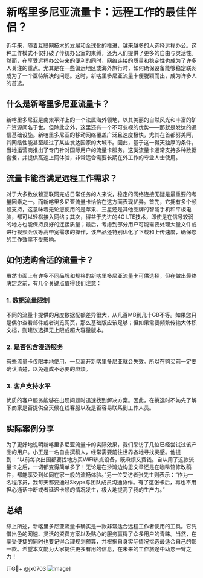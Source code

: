 # 新喀里多尼亚流量卡：远程工作的最佳伴侣？

近年来，随着互联网技术的发展和全球化的推进，越来越多的人选择远程办公。这种工作模式不仅打破了传统办公室的束缚，还为人们提供了更多的自由与灵活性。然而，在享受远程办公带来的便利的同时，网络连接的质量和稳定性也成为了许多人关注的重点。尤其是在一些偏远地区或海外旅行时，如何确保设备能够稳定联网成为了一个亟待解决的问题。这时，新喀里多尼亚流量卡便脱颖而出，成为许多人的首选。

## 什么是新喀里多尼亚流量卡？

新喀里多尼亚是南太平洋上的一个法属海外领地，以其美丽的自然风光和丰富的矿产资源闻名于世。但除此之外，这里还有一个不可忽视的优势——那就是发达的通信基础设施。新喀里多尼亚的移动网络覆盖广泛且速度极快，尤其在首都努美阿，其网络性能甚至超过了某些发达国家的大城市。因此，基于这一得天独厚的条件，当地运营商推出了专门针对国际用户的流量卡服务。这类流量卡通常支持多种数据套餐，并提供高速上网体验，非常适合需要长期在外工作的专业人士使用。

## 流量卡能否满足远程工作需求？

对于大多数依赖互联网完成日常任务的人来说，稳定的网络连接无疑是最重要的考量因素之一。而新喀里多尼亚流量卡恰恰在这方面表现优异。首先，它拥有多个频段支持，这意味着无论您使用的是苹果、三星还是其他品牌的智能手机和平板电脑，都可以轻松接入网络；其次，得益于先进的4G LTE技术，即使是在信号较弱的地方也能保持良好的连接质量；最后，考虑到部分用户可能需要处理大量文件或进行视频会议等高带宽需求的操作，该产品还特别优化了下载和上传速度，确保您的工作效率不受影响。

## 如何选购合适的流量卡？

虽然市面上有许多不同品牌和规格的新喀里多尼亚流量卡可供选择，但在做出最终决定之前，有几个关键点值得我们注意：

### 1. 数据流量限制
不同的流量卡提供的月度数据配额差异很大，从几百MB到几十GB不等。如果您只是偶尔查看邮件或者浏览网页，那么基础版应该足够；但如果需要频繁传输大体积文档，则建议选择无上限或超大容量版本。

### 2. 是否包含漫游服务
有些流量卡仅限本地使用，一旦离开新喀里多尼亚就会失效。所以在购买前一定要确认清楚，以免造成不必要的麻烦。

### 3. 客户支持水平
优质的客户服务能够在出现问题时迅速找到解决方案。因此，在挑选时不妨先了解下商家是否提供全天候在线客服以及是否容易联系到工作人员。

## 实际案例分享

为了更好地说明新喀里多尼亚流量卡的实际效果，我们采访了几位已经尝试过该产品的用户。小王是一名自由撰稿人，经常需要前往世界各地寻找灵感。他提到：“以前每次出国都要找地方买WiFi热点设备，既麻烦又费钱。自从用了这款流量卡之后，一切都变得简单多了！无论是在沙滩边构思文章还是在咖啡馆修改稿件，都能享受到如同在家一般的流畅体验。”另一位受访者张先生则表示：“作为一名程序员，我每天都要通过Skype与团队成员沟通协作。有了这张卡后，再也不用担心通话中断或者延迟卡顿的情况发生，极大地提高了我的生产力。”

## 总结

综上所述，新喀里多尼亚流量卡确实是一款非常适合远程工作者使用的工具。它凭借出色的网速、灵活的资费方案以及贴心的服务赢得了众多用户的青睐。当然，在享受便捷的同时也要记得合理规划预算，并根据自身实际情况挑选最适合自己的那一款。希望本文能为大家提供更多有用的信息，在未来的工作旅途中助您一臂之力！

[TG💪+ @jx0703 ![Image](https://github.com/user-attachments/assets/dbca1d08-cadb-493c-b0ec-ad6f7a83f270)]